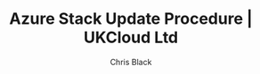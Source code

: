 ---
title: Azure Stack Update Procedure | UKCloud Ltd
description: Azure Stack Update Procedure Guide for Support
services: azure-stack
author: Chris Black

toc_rootlink: Operators
toc_sub1: Update Azure Stack
toc_sub2:
toc_sub3:
toc_sub4:
toc_fullpath: Operators/Update Azure Stack/azs-update-something.md
toc_parentlink: Update Azure Stack 
toc_mdlink: azs-update-something.md
---